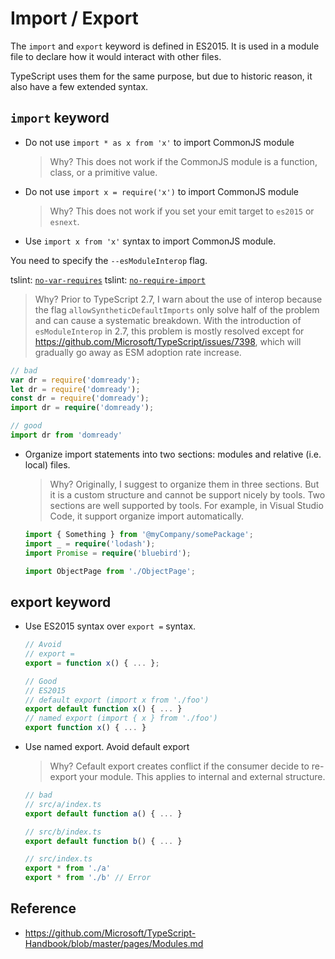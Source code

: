 # Import / Export

The `import` and `export` keyword is defined in ES2015.
It is used in a module file to declare how it would interact with other files.

TypeScript uses them for the same purpose, but due to historic reason,
it also have a few extended syntax.

## `import` keyword

- Do not use `import * as x from 'x'` to import CommonJS module

  > Why?
  > This does not work if the CommonJS module is a function, class, or a primitive value.

- Do not use `import x = require('x')` to import CommonJS module

  > Why?
  > This does not work if you set your emit target to `es2015` or `esnext`.

- Use `import x from 'x'` syntax to import CommonJS module.

You need to specify the `--esModuleInterop` flag.

  tslint: [`no-var-requires`](tslint.md#no-var-requires-native)
  tslint: [`no-require-import`](tslint.md#no-require-imports-native)

  > Why?
  > Prior to TypeScript 2.7,
  > I warn about the use of interop because the flag `allowSyntheticDefaultImports` only solve half of the problem and can cause a systematic breakdown.
  > With the introduction of `esModuleInterop` in 2.7,
  > this problem is mostly resolved except for <https://github.com/Microsoft/TypeScript/issues/7398>,
  > which will gradually go away as ESM adoption rate increase.

  ```ts
  // bad
  var dr = require('domready');
  let dr = require('domready');
  const dr = require('domready');
  import dr = require('domready');

  // good
  import dr from 'domready'
  ```

- Organize import statements into two sections: modules and relative (i.e. local) files.

  > Why?
  > Originally, I suggest to organize them in three sections.
  > But it is a custom structure and cannot be support nicely by tools.
  > Two sections are well supported by tools.
  > For example, in Visual Studio Code, it support organize import automatically.

  ```ts
  import { Something } from '@myCompany/somePackage';
  import _ = require('lodash');
  import Promise = require('bluebird');

  import ObjectPage from './ObjectPage';
  ```

## export keyword

- Use ES2015 syntax over `export =` syntax.

  ```ts
  // Avoid
  // export =
  export = function x() { ... };

  // Good
  // ES2015
  // default export (import x from './foo')
  export default function x() { ... }
  // named export (import { x } from './foo')
  export function x() { ... }
  ```

- Use named export. Avoid default export

  > Why?
  > Cefault export creates conflict if the consumer decide to re-export your module.
  > This applies to internal and external structure.

  ```ts
  // bad
  // src/a/index.ts
  export default function a() { ... }

  // src/b/index.ts
  export default function b() { ... }

  // src/index.ts
  export * from './a'
  export * from './b' // Error
  ```

## Reference

- <https://github.com/Microsoft/TypeScript-Handbook/blob/master/pages/Modules.md>
